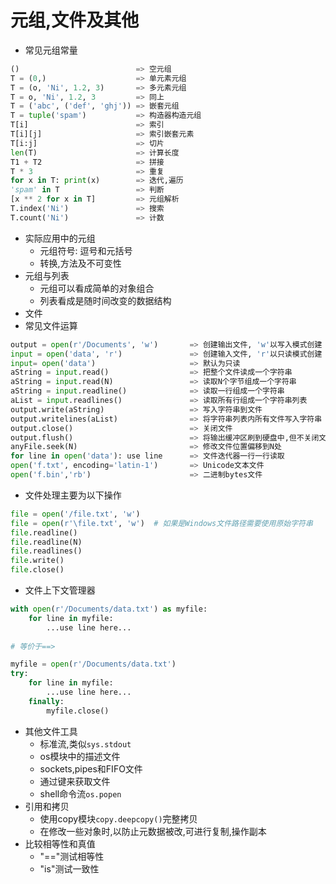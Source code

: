 # 元组,文件及其他

- 常见元组常量

```python
()							=> 空元组
T = (0,)					=> 单元素元组
T = (o, 'Ni', 1.2, 3)		=> 多元素元组
T = o, 'Ni', 1.2, 3			=> 同上
T = ('abc', ('def', 'ghj'))	=> 嵌套元组
T = tuple('spam')			=> 构造器构造元组
T[i]						=> 索引
T[i][j]						=> 索引嵌套元素
T[i:j]						=> 切片
len(T)						=> 计算长度
T1 + T2						=> 拼接
T * 3						=> 重复
for x in T: print(x)		=> 迭代,遍历
'spam' in T					=> 判断
[x ** 2 for x in T]			=> 元组解析
T.index('Ni')				=> 搜索
T.count('Ni')				=> 计数
```

- 实际应用中的元组
  - 元组符号: 逗号和元括号
  - 转换,方法及不可变性
- 元组与列表
  - 元组可以看成简单的对象组合
  - 列表看成是随时间改变的数据结构
- 文件
- 常见文件运算

```python
output = open(r'/Documents', 'w')		=> 创建输出文件, 'w'以写入模式创建
input = open('data', 'r')				=> 创建输入文件, 'r'以只读模式创建
input= open('data')						=> 默认为只读
aString = input.read()					=> 把整个文件读成一个字符串
aString = input.read(N)					=> 读取N个字节组成一个字符串
aString = input.readline()				=> 读取一行组成一个字符串
aList = input.readlines()				=> 读取所有行组成一个字符串列表
output.write(aString)					=> 写入字符串到文件
output.writelines(aList)				=> 将字符串列表内所有文件写入字符串
output.close()							=> 关闭文件
output.flush()							=> 将输出缓冲区刷到硬盘中,但不关闭文件
anyFile.seek(N)							=> 修改文件位置偏移到N处
for line in open('data'): use line		=> 文件迭代器一行一行读取
open('f.txt', encoding='latin-1')		=> Unicode文本文件
open('f.bin','rb')						=> 二进制bytes文件
```

- 文件处理主要为以下操作

```python
file = open('/file.txt', 'w')
file = open(r'\file.txt', 'w')	# 如果是Windows文件路径需要使用原始字符串
file.readline()
file.readline(N)
file.readlines()
file.write()
file.close()
```



- 文件上下文管理器

```python
with open(r'/Documents/data.txt') as myfile:
    for line in myfile:
        ...use line here...
        
# 等价于==>

myfile = open(r'/Documents/data.txt')
try:
    for line in myfile:
        ...use line here...
    finally:
        myfile.close()
```

- 其他文件工具
  - 标准流,类似`sys.stdout`
  - os模块中的描述文件
  - sockets,pipes和FIFO文件
  - 通过键来获取文件
  - shell命令流`os.popen`
- 引用和拷贝
  - 使用copy模块`copy.deepcopy()`完整拷贝
  - 在修改一些对象时,以防止元数据被改,可进行复制,操作副本
- 比较相等性和真值
  - "=="测试相等性
  - "is"测试一致性